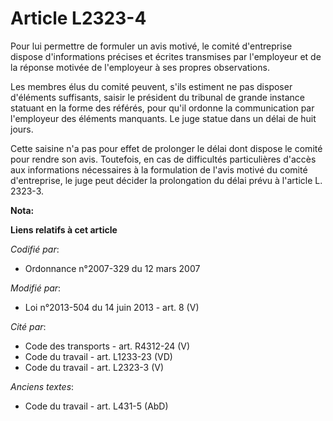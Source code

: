 # Article L2323-4

Pour lui permettre de formuler un avis motivé, le comité d'entreprise dispose d'informations précises et écrites transmises
par l'employeur et de la réponse motivée de l'employeur à ses propres observations. 

Les membres élus du comité peuvent, s'ils estiment ne pas disposer d'éléments suffisants, saisir le président du tribunal de
grande instance statuant en la forme des référés, pour qu'il ordonne la communication par l'employeur des éléments manquants.
Le juge statue dans un délai de huit jours. 

Cette saisine n'a pas pour effet de prolonger le délai dont dispose le comité pour rendre son avis. Toutefois, en cas de
difficultés particulières d'accès aux informations nécessaires à la formulation de l'avis motivé du comité d'entreprise, le
juge peut décider la prolongation du délai prévu à l'article L. 2323-3.

**Nota:**



**Liens relatifs à cet article**

_Codifié par_:

  - Ordonnance n°2007-329 du 12 mars 2007

_Modifié par_:

  - Loi n°2013-504 du 14 juin 2013 - art. 8 (V)

_Cité par_:

  - Code des transports - art. R4312-24 (V)
  - Code du travail - art. L1233-23 (VD)
  - Code du travail - art. L2323-3 (V)

_Anciens textes_:

  - Code du travail - art. L431-5 (AbD)
